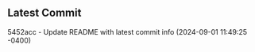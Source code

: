 
## Latest Commit
5452acc - Update README with latest commit info (2024-09-01 11:49:25 -0400) <Yunxi-Zhou>
